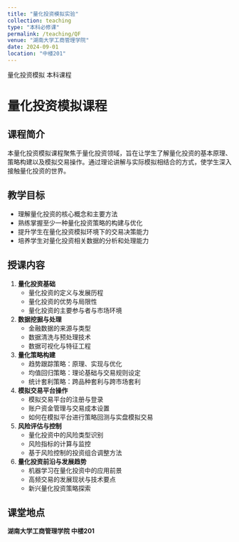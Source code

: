 ```yaml
---
title: "量化投资模拟实验"
collection: teaching
type: "本科必修课"
permalink: /teaching/QF
venue: "湖南大学工商管理学院"
date: 2024-09-01
location: "中楼201"
---
```

量化投资模拟 本科课程


# 量化投资模拟课程

## 课程简介
本量化投资模拟课程聚焦于量化投资领域，旨在让学生了解量化投资的基本原理、策略构建以及模拟交易操作。通过理论讲解与实际模拟相结合的方式，使学生深入接触量化投资的世界。

## 教学目标
- 理解量化投资的核心概念和主要方法
- 熟练掌握至少一种量化投资策略的构建与优化
- 提升学生在量化投资模拟环境下的交易决策能力
- 培养学生对量化投资相关数据的分析和处理能力

## 授课内容
1. **量化投资基础**
    - 量化投资的定义与发展历程
    - 量化投资的优势与局限性
    - 量化投资的主要参与者与市场环境
2. **数据挖掘与处理**
    - 金融数据的来源与类型
    - 数据清洗与预处理技术
    - 数据可视化与特征工程
3. **量化策略构建**
    - 趋势跟踪策略：原理、实现与优化
    - 均值回归策略：理论基础与交易规则设定
    - 统计套利策略：跨品种套利与跨市场套利
4. **模拟交易平台操作**
    - 模拟交易平台的注册与登录
    - 账户资金管理与交易成本设置
    - 如何在模拟平台进行策略回测与实盘模拟交易
5. **风险评估与控制**
    - 量化投资中的风险类型识别
    - 风险指标的计算与监控
    - 基于风险控制的投资组合调整方法
6. **量化投资前沿与发展趋势**
    - 机器学习在量化投资中的应用前景
    - 高频交易的发展现状与技术要点
    - 新兴量化投资策略探索 

## 课堂地点

**湖南大学工商管理学院 中楼201**
